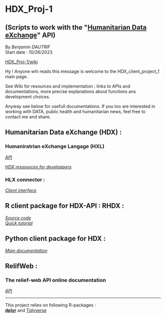 # HDX_Proj-1
(Scripts to work with the "[Humanitarian Data eXchange](https://data.humdata.org/ "HDX Main page")" API)
---
By *Benjamin DAUTRIF*    
Start date : 10/26/2023 

[HDX_Proj-1/wiki](https://github.com/Ben-zie/HDX_Proj-1/wiki)

Hy ! Anyone whi reads this message is welcome to the HDX_client_project_1 main page.

See Wiki for resources and implementation : links to APIs and documentations, more precise explanations about functions ans development choices.  

Anyway see below for usefull documentations. If you too are interested in working with DATA, public health and humanitarian news, feel free to contact me and share. 

## Humanitarian Data eXchange (HDX) :
### **Humaniratrian eXchange Langage (HXL)**       
[*API*](https://hxlstandard.org/)

[*HDX ressources for developpers*](https://data.humdata.org/faqs/devs)

### HLX connector :
[*Client interface*](https://proxy.hxlstandard.org/data/source)

## **R client package for HDX-API : RHDX** :    
[*Source code*](https://gitlab.com/dickoa/rhdx/)       
[*Quick tutorial*](https://dickoa.gitlab.io/rhdx/index.html)    

## **Python client package for HDX** :     
[*Main documentation*](https://hdx-python-api.readthedocs.io/en/latest/)     

## RelifWeb :
### **The relief-web API online documentation**
[*API*](https://apidoc.rwlabs.org/)

____________________________________________

This project relies on following R-packages :      
[**dplyr**](https://dplyr.tidyverse.org/index.html) and [Tidyverse](https://www.tidyverse.org/)
